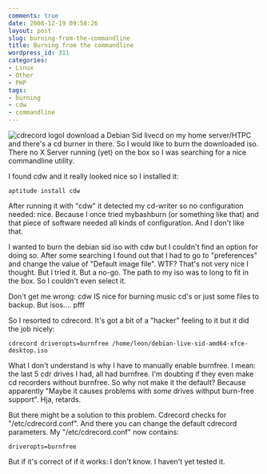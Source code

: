 ```yaml
---
comments: true
date: 2008-12-19 09:58:26
layout: post
slug: burning-from-the-commandline
title: Burning from the commandline
wordpress_id: 311
categories:
- Linux
- Other
- PHP
tags:
- burning
- cdw
- commandline
---
```


![cdrecord logo](/images/uploads/2008/12/cdrec2.gif)I download a Debian Sid livecd on my home server/HTPC and there's a cd burner in there. So I would like to burn the downloaded iso. There no X Server running (yet) on the box so I was searching for a nice commandline utility.

I found cdw and it really looked nice so I installed it:

```
aptitude install cdw
```

After running it with "cdw" it detected my cd-writer so no configuration needed: nice. Because I once tried mybashburn (or something like that) and that piece of software needed all kinds of configuration. And I don't like that.

I wanted to burn the debian sid iso with cdw but I couldn't find an option for doing so. After some searching I found out that I had to go to "preferences" and change the value of "Default image file". WTF? That's not very nice I thought. But I tried it. But a no-go. The path to my iso was to long to fit in the box. So I couldn't even select it.

Don't get me wrong: cdw IS nice for burning music cd's or just some files to backup. But isos.... pfff

So I resorted to cdrecord. It's got a bit of a "hacker" feeling to it but it did the job nicely:

```
cdrecord driveropts=burnfree /home/leon/debian-live-sid-amd64-xfce-desktop.iso
```

What I don't understand is why I have to manually enable burnfree. I mean: the last 5 cdr drives I had, all had burnfree. I'm doubting if they even make cd recorders without burnfree. So why not make it the default? Because apparently "Maybe it causes problems with *some* drives withput burn-free support". Hja, retards.

But there might be a solution to this problem. Cdrecord checks for "/etc/cdrecord.conf". And there you can change the default cdrecord parameters. My "/etc/cdrecord.conf" now contains:

```
driveropts=burnfree
```

But if it's correct of if it works: I don't know. I haven't yet tested it.
